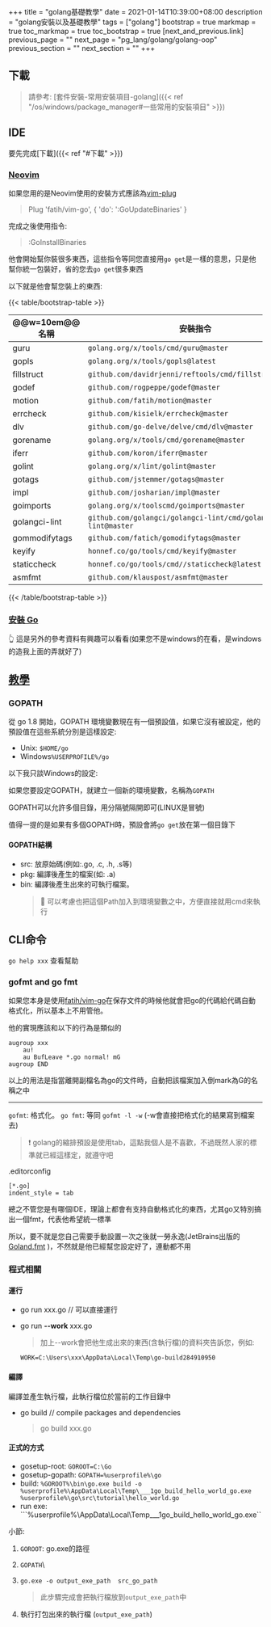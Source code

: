 +++
title = "golang基礎教學"
date = 2021-01-14T10:39:00+08:00
description = "golang安裝以及基礎教學"
tags = ["golang"]
bootstrap = true
markmap = true
toc_markmap = true
toc_bootstrap = true
[next_and_previous.link]
    previous_page = ""
    next_page = "pg_lang/golang/golang-oop"
    previous_section = ""
    next_section = ""
+++

## 下載

> 請參考: [套件安裝-常用安裝項目-golang]({{< ref "/os/windows/package_manager#一些常用的安裝項目" >}})

## IDE

要先完成[下載]({{< ref "#下載" >}})

### [Neovim](https://github.com/fatih/vim-go)

如果您用的是Neovim使用的安裝方式應該為[vim-plug]

> Plug 'fatih/vim-go', { 'do': ':GoUpdateBinaries' }

完成之後使用指令:

> :GoInstallBinaries

他會開始幫你裝很多東西，這些指令等同您直接用``go get``是一樣的意思，只是他幫你統一包裝好，省的您去``go get``很多東西

以下就是他會幫您裝上的東西:

{{< table/bootstrap-table >}}

| @@w=10em@@名稱 | 安裝指令 | 安裝到哪裡去 |
| -------- | ---- | ---- |
guru | ``golang.org/x/tools/cmd/guru@master`` | ``%userprofile%\go\bin``
gopls | ``golang.org/x/tools/gopls@latest`` | ``%userprofile%\go\bin\``
fillstruct | ``github.com/davidrjenni/reftools/cmd/fillstruct@mater`` | ``%userprofile%\go\bin``
godef | ``github.com/rogpeppe/godef@master`` | ``%userprofile%\go\bin``
motion | ``github.com/fatih/motion@master`` | ``%userprofile%\go\bin``
errcheck | ``github.com/kisielk/errcheck@master`` | ``%userprofile%\go\bin``
dlv | ``github.com/go-delve/delve/cmd/dlv@master`` | ``%userprofile%\go\bin``
gorename | ``golang.org/x/tools/cmd/gorename@master`` | ``%userprofile%\go\bin``
iferr | ``github.com/koron/iferr@master`` | ``%userprofile%\go\bin``
golint | ``golang.org/x/lint/golint@master`` | ``%userprofile%\go\bin``
gotags | ``github.com/jstemmer/gotags@master`` | ``%userprofile%\go\bin``
impl  | ``github.com/josharian/impl@master`` | ``%userprofile%\go\bin``
goimports | ``golang.org/x/toolscmd/goimports@master`` | ``%userprofile%\go\bin``
golangci-lint | ``github.com/golangci/golangci-lint/cmd/golangci-lint@master`` | ``%userprofile%\go\bin``
gommodifytags | ``github.com/fatich/gomodifytags@master`` | ``%userprofile%\go\bin``
keyify | ``honnef.co/go/tools/cmd/keyify@master`` | ``%userprofile%\go\bin``
staticcheck | ``honnef.co/go/tools/cmd//staticcheck@latest`` | ``%userprofile%\go\bin``
asmfmt | ``github.com/klauspost/asmfmt@master`` | ``%userprofile%\go\bin``

{{< /table/bootstrap-table >}}

### [安裝 Go]

:point_up_2: 這是另外的參考資料有興趣可以看看(如果您不是windows的在看，是windows的造我上面的弄就好了)

## [教學]

### GOPATH

從 go 1.8 開始，GOPATH 環境變數現在有一個預設值，如果它沒有被設定，他的預設值在這些系統分別是這樣設定:

  - Unix: ``$HOME/go``
  - Windows``%USERPROFILE%/go``

以下我只談Windows的設定:

如果您要設定GOPATH，就建立一個新的環境變數，名稱為``GOPATH``

GOPATH可以允許多個目錄，用分隔號隔開即可(LINUX是冒號)

值得一提的是如果有多個GOPATH時，預設會將``go get``放在第一個目錄下

#### GOPATH結構

- src: 放原始碼(例如:.go, .c, .h, .s等)
- pkg: 編譯後產生的檔案(如: .a)
- bin: 編譯後產生出來的可執行檔案。
  > :orange_book: 可以考慮也把這個Path加入到環境變數之中，方便直接就用cmd來執行

## CLI命令

``go help xxx`` 查看幫助

### gofmt and go fmt

如果您本身是使用[fatih/vim-go]在保存文件的時候他就會把go的代碼給代碼自動格式化，所以基本上不用管他。

他的實現應該和以下的行為是類似的
```vim
augroup xxx
    au!
    au BufLeave *.go normal! mG
augroup END
```
以上的用法是指當離開副檔名為go的文件時，自動把該檔案加入倒mark為G的名稱之中

----

``gofmt``: 格式化。
``go fmt``: 等同 ``gofmt -l -w`` (-w會直接把格式化的結果寫到檔案去)

> :exclamation: golang的縮排預設是使用tab，這點我個人是不喜歡，不過既然人家的標準就已經這樣定，就遵守吧

.editorconfig

```
[*.go]
indent_style = tab
```

總之不管您是有哪個IDE，理論上都會有支持自動格式化的東西，尤其go又特別搞出一個fmt，代表他希望統一標準

所以，要不就是您自己需要手動設置一次之後就一勞永逸(JetBrains出版的[Goland.fmt](https://stackoverflow.com/a/33776710/9935654) )，不然就是他已經幫您設定好了，連動都不用


### 程式相關

#### 運行

- go run xxx.go  // 可以直接運行
- go run **--work** xxx.go
  > 加上--work會把他生成出來的東西(含執行檔)的資料夾告訴您，例如:

      WORK=C:\Users\xxx\AppData\Local\Temp\go-build284910950

#### 編譯

編譯並產生執行檔，此執行檔位於當前的工作目錄中
- go build  // compile packages and dependencies
  > go build xxx.go

#### 正式的方式

- gosetup-root: ``GOROOT=C:\Go``
- gosetup-gopath: ``GOPATH=%userprofile%\go``
- build: ```%GOROOT%\bin\go.exe build -o %userprofile%\AppData\Local\Temp\___1go_build_hello_world_go.exe %userprofile%\go\src\tutorial\hello_world.go```
- run exe: ```%userprofile%\AppData\Local\Temp\___1go_build_hello_world_go.exe``

小節:

1. ``GOROOT``\: go.exe的路徑
2. ``GOPATH``\
3. ``go.exe -o output_exe_path  src_go_path``

    > 此步驟完成會把執行檔放到``output_exe_path``中
4. 執行打包出來的執行檔 (``output_exe_path``)

[vim-plug]: https://github.com/junegunn/vim-plug
[fatih/vim-go]: https://github.com/fatih/vim-go
[安裝 Go]: https://github.com/astaxie/build-web-application-with-golang/blob/master/zh-tw/01.1.md
[教學]: https://github.com/astaxie/build-web-application-with-golang/blob/master/zh-tw/preface.md

